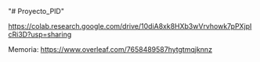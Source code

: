 "# Proyecto_PID" 

https://colab.research.google.com/drive/10diA8xk8HXb3wVrvhowk7pPXjpIcRi3D?usp=sharing

Memoria: https://www.overleaf.com/7658489587hytgtmqjknnz